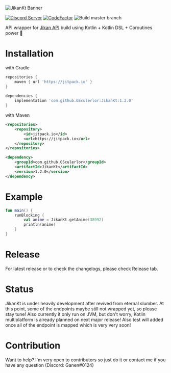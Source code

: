 ![JikanKt Banner](https://raw.githubusercontent.com/GSculerlor/JikanKt/master/assets/JikanKt.png)

[![Discord Server](https://img.shields.io/discord/460491088004907029.svg?style=flat&logo=discord)](https://discord.gg/4tvCr36) [![CodeFactor](https://www.codefactor.io/repository/github/gsculerlor/jikankt/badge)](https://www.codefactor.io/repository/github/gsculerlor/jikankt) ![Build master branch](https://github.com/GSculerlor/JikanKt/workflows/Build%20master%20branch/badge.svg)

API wrapper for [Jikan API](https://jikan.moe) build using Kotlin + Kotlin DSL + Coroutines power 🚀

# Installation
with Gradle
```groovy
repositories {
    maven { url 'https://jitpack.io' }
}
    
dependencies {
    implementation 'com.github.GSculerlor:JikanKt:1.2.0'
}
```
with Maven
```xml
<repositories>
    <repository>
        <id>jitpack.io</id>
        <url>https://jitpack.io</url>
    </repository>
</repositories>

<dependency>
    <groupId>com.github.GSculerlor</groupId>
    <artifactId>JikanKt</artifactId>
    <version>1.2.0</version>
</dependency>
```

# Example
```kotlin
fun main() {
    runBlocking {
        val anime = JikanKt.getAnime(38992)
        println(anime)
    }
}
```
# Release
For latest release or to check the changelogs, please check Release tab.

# Status
JikanKt is under heavily development after revived from eternal slumber. At this point, some of the endpoints maybe still not wrapped yet, so please stay tune!
Also currently it only run on JVM, but don't worry, Kotlin multiplatform is already planned on next major release! Also test will added once all of the endpoint is mapped which is very very soon!

# Contribution
Want to help? I'm very open to contributors so just do it or contact me if you have any question (Discord: Ganen#0124)

